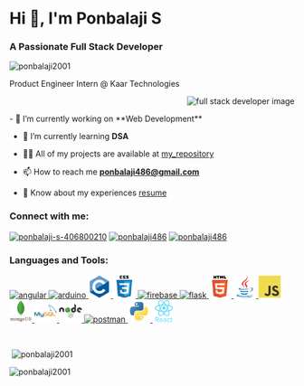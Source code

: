 <h1 align="left">Hi 👋, I'm Ponbalaji S</h1>
<h3 align="left">A Passionate Full Stack Developer</h3>
<p align="left"> <img src="https://komarev.com/ghpvc/?username=ponbalaji2001&label=Profile%20views&color=0e75b6&style=flat" alt="ponbalaji2001" /> </p>

<P>Product Engineer Intern @ Kaar Technologies</p>
<p align="right" ><img src="https://imgur.com/1raYT1M" alt="full stack developer image"  width="80" height="160"/></p>
- 🔭 I’m currently working on **Web Development**

- 🌱 I’m currently learning **DSA**

- 👨‍💻 All of my projects are available at [my_repository](https://github.com/ponbalaji2001?tab=repositories)

- 📫 How to reach me **ponbalaji486@gmail.com**

- 📄 Know about my experiences [resume](https://drive.google.com/file/d/11S7NvTQrgTjc_K4Wm3T5Nnh6OIv4FiBi/view?usp=sharing)

<h3 align="left">Connect with me:</h3>
<p align="left">
<a href="https://linkedin.com/in/ponbalaji-s-406800210" target="blank"><img align="center" src="https://raw.githubusercontent.com/rahuldkjain/github-profile-readme-generator/master/src/images/icons/Social/linked-in-alt.svg" alt="ponbalaji-s-406800210" height="30" width="40" /></a>
<a href="https://www.hackerrank.com/ponbalaji486" target="blank"><img align="center" src="https://raw.githubusercontent.com/rahuldkjain/github-profile-readme-generator/master/src/images/icons/Social/hackerrank.svg" alt="ponbalaji486" height="30" width="40" /></a>
<a href="https://www.leetcode.com/ponbalaji486" target="blank"><img align="center" src="https://raw.githubusercontent.com/rahuldkjain/github-profile-readme-generator/master/src/images/icons/Social/leet-code.svg" alt="ponbalaji486" height="30" width="40" /></a>
</p>

<h3 align="left">Languages and Tools:</h3>
<p align="left"> <a href="https://angular.io" target="_blank" rel="noreferrer"> <img src="https://angular.io/assets/images/logos/angular/angular.svg" alt="angular" width="40" height="40"/> </a> <a href="https://www.arduino.cc/" target="_blank" rel="noreferrer"> <img src="https://cdn.worldvectorlogo.com/logos/arduino-1.svg" alt="arduino" width="40" height="40"/> </a> <a href="https://www.cprogramming.com/" target="_blank" rel="noreferrer"> <img src="https://raw.githubusercontent.com/devicons/devicon/master/icons/c/c-original.svg" alt="c" width="40" height="40"/> </a> <a href="https://www.w3schools.com/css/" target="_blank" rel="noreferrer"> <img src="https://raw.githubusercontent.com/devicons/devicon/master/icons/css3/css3-original-wordmark.svg" alt="css3" width="40" height="40"/> </a> <a href="https://firebase.google.com/" target="_blank" rel="noreferrer"> <img src="https://www.vectorlogo.zone/logos/firebase/firebase-icon.svg" alt="firebase" width="40" height="40"/> </a> <a href="https://flask.palletsprojects.com/" target="_blank" rel="noreferrer"> <img src="https://www.vectorlogo.zone/logos/pocoo_flask/pocoo_flask-icon.svg" alt="flask" width="40" height="40"/> </a> <a href="https://www.w3.org/html/" target="_blank" rel="noreferrer"> <img src="https://raw.githubusercontent.com/devicons/devicon/master/icons/html5/html5-original-wordmark.svg" alt="html5" width="40" height="40"/> </a> <a href="https://www.java.com" target="_blank" rel="noreferrer"> <img src="https://raw.githubusercontent.com/devicons/devicon/master/icons/java/java-original.svg" alt="java" width="40" height="40"/> </a> <a href="https://developer.mozilla.org/en-US/docs/Web/JavaScript" target="_blank" rel="noreferrer"> <img src="https://raw.githubusercontent.com/devicons/devicon/master/icons/javascript/javascript-original.svg" alt="javascript" width="40" height="40"/> </a> <a href="https://www.mongodb.com/" target="_blank" rel="noreferrer"> <img src="https://raw.githubusercontent.com/devicons/devicon/master/icons/mongodb/mongodb-original-wordmark.svg" alt="mongodb" width="40" height="40"/> </a> <a href="https://www.mysql.com/" target="_blank" rel="noreferrer"> <img src="https://raw.githubusercontent.com/devicons/devicon/master/icons/mysql/mysql-original-wordmark.svg" alt="mysql" width="40" height="40"/> </a> <a href="https://nodejs.org" target="_blank" rel="noreferrer"> <img src="https://raw.githubusercontent.com/devicons/devicon/master/icons/nodejs/nodejs-original-wordmark.svg" alt="nodejs" width="40" height="40"/> </a> <a href="https://postman.com" target="_blank" rel="noreferrer"> <img src="https://www.vectorlogo.zone/logos/getpostman/getpostman-icon.svg" alt="postman" width="40" height="40"/> </a> <a href="https://www.python.org" target="_blank" rel="noreferrer"> <img src="https://raw.githubusercontent.com/devicons/devicon/master/icons/python/python-original.svg" alt="python" width="40" height="40"/> </a> <a href="https://reactjs.org/" target="_blank" rel="noreferrer"> <img src="https://raw.githubusercontent.com/devicons/devicon/master/icons/react/react-original-wordmark.svg" alt="react" width="40" height="40"/> </a> </p>
</br>
<p>&nbsp;<img align="top" src="https://github-readme-stats.vercel.app/api?username=ponbalaji2001&show_icons=true&locale=en" alt="ponbalaji2001" /></p>
<p><img align="top" src="https://github-readme-stats.vercel.app/api/top-langs?username=ponbalaji2001&show_icons=true&locale=en&layout=compact" alt="ponbalaji2001" /></p>



